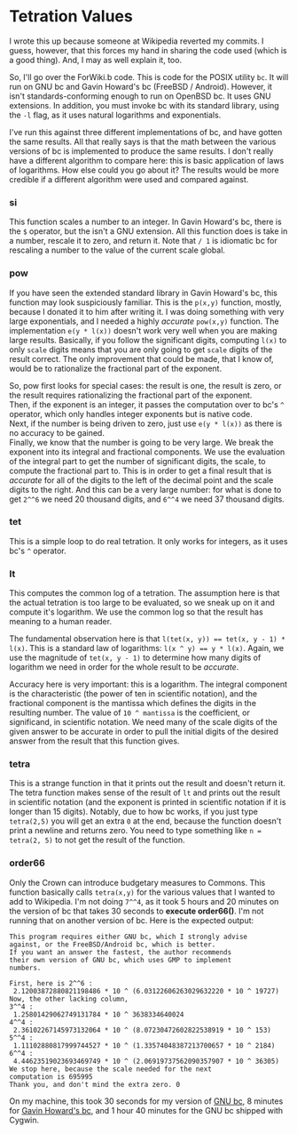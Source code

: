 Tetration Values
================

I wrote this up because someone at Wikipedia reverted my commits. I guess, however, that this forces my hand in sharing the code used (which is a good thing). And, I may as well explain it, too.

So, I'll go over the ForWiki.b code. This is code for the POSIX utility `bc`. It will run on GNU bc and Gavin Howard's bc (FreeBSD / Android). However, it isn't standards-conforming enough to run on OpenBSD bc. It uses GNU extensions. In addition, you must invoke bc with its standard library, using the `-l` flag, as it uses natural logarithms and exponentials.

I've run this against three different implementations of bc, and have gotten the same results. All that really says is that the math between the various versions of bc is implemented to produce the same results. I don't really have a different algorithm to compare here: this is basic application of laws of logarithms. How else could you go about it? The results would be more credible if a different algorithm were used and compared against.


### si

This function scales a number to an integer. In Gavin Howard's bc, there is the `$` operator, but the isn't a GNU extension. All this function does is take in a number, rescale it to zero, and return it. Note that ` / 1 ` is idiomatic bc for rescaling a number to the value of the current scale global.

### pow

If you have seen the extended standard library in Gavin Howard's bc, this function may look suspiciously familiar. This is the `p(x,y)` function, mostly, because I donated it to him after writing it. I was doing something with very large exponentials, and I needed a highly *accurate* `pow(x,y)` function. The implementation `e(y * l(x))` doesn't work very well when you are making large results. Basically, if you follow the significant digits, computing `l(x)` to only `scale` digits means that you are only going to get `scale` digits of the result correct. The only improvement that could be made, that I know of, would be to rationalize the fractional part of the exponent.

So, pow first looks for special cases: the result is one, the result is zero, or the result requires rationalizing the fractional part of the exponent.  
Then, if the exponent is an integer, it passes the computation over to bc's `^` operator, which only handles integer exponents but is native code.  
Next, if the number is being driven to zero, just use `e(y * l(x))` as there is no accuracy to be gained.  
Finally, we know that the number is going to be very large. We break the exponent into its integral and fractional components. We use the evaluation of the integral part to get the number of significant digits, the scale, to compute the fractional part to. This is in order to get a final result that is *accurate* for all of the digits to the left of the decimal point and the scale digits to the right. And this can be a very large number: for what is done to get `2^^6` we need 20 thousand digits, and `6^^4` we need 37 thousand digits.

### tet

This is a simple loop to do real tetration. It only works for integers, as it uses bc's `^` operator.

### lt

This computes the common log of a tetration. The assumption here is that the actual tetration is too large to be evaluated, so we sneak up on it and compute it's logarithm. We use the common log so that the result has meaning to a human reader.

The fundamental observation here is that `l(tet(x, y)) == tet(x, y - 1) * l(x)`. This is a standard law of logarithms: `l(x ^ y) == y * l(x)`. Again, we use the magnitude of `tet(x, y - 1)` to determine how many digits of logarithm we need in order for the whole result to be *accurate*.

Accuracy here is very important: this is a logarithm. The integral component is the characteristic (the power of ten in scientific notation), and the fractional component is the mantissa which defines the digits in the resulting number. The value of `10 ^ mantissa` is the coefficient, or significand, in scientific notation. We need many of the scale digits of the given answer to be accurate in order to pull the initial digits of the desired answer from the result that this function gives.

### tetra

This is a strange function in that it prints out the result and doesn't return it. The tetra function makes sense of the result of `lt` and prints out the result in scientific notation (and the exponent is printed in scientific notation if it is longer than 15 digits). Notably, due to how bc works, if you just type `tetra(2,5)` you will get an extra `0` at the end, because the function doesn't print a newline and returns zero. You need to type something like `n = tetra(2, 5)` to not get the result of the function.

### order66

Only the Crown can introduce budgetary measures to Commons. This function basically calls `tetra(x,y)` for the various values that I wanted to add to Wikipedia. I'm not doing `7^^4`, as it took 5 hours and 20 minutes on the version of bc that takes 30 seconds to **execute order66()**. I'm not running that on another version of bc. Here is the expected output:

```
This program requires either GNU bc, which I strongly advise
against, or the FreeBSD/Android bc, which is better.
If you want an answer the fastest, the author recommends
their own version of GNU bc, which uses GMP to implement
numbers.

First, here is 2^^6 :
 2.12003872880821198486 * 10 ^ (6.03122606263029632220 * 10 ^ 19727)
Now, the other lacking column,
3^^4 :
 1.25801429062749131784 * 10 ^ 3638334640024
4^^4 :
 2.36102267145973132064 * 10 ^ (8.07230472602822538919 * 10 ^ 153)
5^^4 :
 1.11102880817999744527 * 10 ^ (1.33574048387213700657 * 10 ^ 2184)
6^^4 :
 4.44623519023693469749 * 10 ^ (2.06919737562090357907 * 10 ^ 36305)
We stop here, because the scale needed for the next
computation is 695995
Thank you, and don't mind the extra zero. 0
```

On my machine, this took 30 seconds for my version of [GNU bc](https://github.com/TediusTimmy/GNU_bc_with_GMP), 8 minutes for [Gavin Howard's bc](https://github.com/gavinhoward/bc), and 1 hour 40 minutes for the GNU bc shipped with Cygwin.
